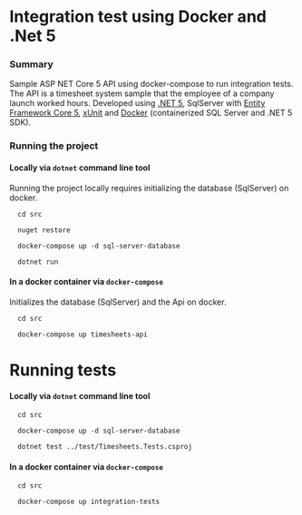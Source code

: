 # Integration test using Docker and .Net 5

### Summary
Sample ASP NET Core 5 API using docker-compose to run integration tests. The API is a timesheet system sample that the employee of a company launch worked hours. Developed using [.NET 5](https://dotnet.microsoft.com/download/dotnet/5.0), SqlServer with [Entity Framework Core 5](https://docs.microsoft.com/en-us/ef/core/what-is-new/ef-core-5.0/whatsnew), [xUnit](https://xunit.net/) and [Docker](https://hub.docker.com/_/microsoft-dotnet-core) (containerized SQL Server and .NET 5 SDK).

### Running the project

#### Locally via `dotnet` command line tool

Running the project locally requires initializing the database (SqlServer) on docker.

```
  cd src

  nuget restore

  docker-compose up -d sql-server-database

  dotnet run
```

#### In a docker container via `docker-compose`

Initializes the database (SqlServer) and the Api on docker.

```
  cd src

  docker-compose up timesheets-api
 ```

# Running tests

#### Locally via `dotnet` command line tool

```
  cd src

  docker-compose up -d sql-server-database

  dotnet test ../test/Timesheets.Tests.csproj
```

#### In a docker container via `docker-compose`

```
  cd src

  docker-compose up integration-tests
```

